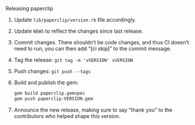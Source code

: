 Releasing paperclip 

1. Update `lib/paperclip/version.rb` file accordingly.
2. Update `NEWS` to reflect the changes since last release.
3. Commit changes. There shouldn’t be code changes, and thus CI doesn’t need to
   run, you can then add “[ci skip]” to the commit message.
4. Tag the release: `git tag -m 'vVERSION' vVERSION`
5. Push changes: `git push --tags`
6. Build and publish the gem:

   ```bash
   gem build paperclip.gemspec
   gem push paperclip-VERSION.gem
   ```

7. Announce the new release, making sure to say “thank you” to the contributors
   who helped shape this version.
